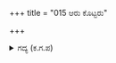 +++
title = "015 ಆರು ಕೊಟ್ಟರು"

+++

<details><summary>ಗದ್ಯ (ಕ.ಗ.ಪ) </summary>

15. "ಈ ಶರವನ್ನು ನಿನಗಾರು ಕೊಟ್ಟರು ? ಶಿವನೋ, ನಿನ್ನ ತಂದೆ ಇಂದ್ರನೋ, ಅಥವಾ ಕೃಷ್ಣ, ದ್ರೋಣರೋ ? ಸುಳ್ಳಾಡದೆ ಹೇಳು. ಎಲೈಪಾರ್ಥ, ನೀನು ವೀರನಾಗಿದ್ದೀಯೆ. ನಿನ್ನಂತೆ ಬಿಲ್ಲುಗಾರರು ಯಾರಿದ್ದಾರೆ ? ಈ ಮಹಾಸ್ತ್ರವನ್ನು ಯಾರು ಕಲಿಸಿದರು ? ಈ ವಿದ್ಯೆಯು ನಿನಗೆ ಒಳ್ಳೆಯ ಉಪಯೋಗಕ್ಕೆ ಬಂದಿತು" ಎಂದು ಭೂರಿಶ್ರವನು ಹೇಳಿದನು.
</details>
